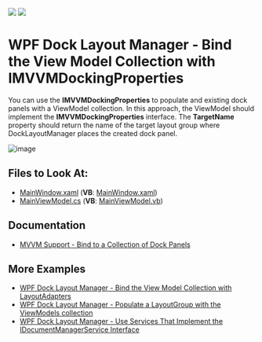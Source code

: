 <!-- default badges list -->
[![](https://img.shields.io/badge/Open_in_DevExpress_Support_Center-FF7200?style=flat-square&logo=DevExpress&logoColor=white)](https://supportcenter.devexpress.com/ticket/details/T963702)
[![](https://img.shields.io/badge/📖_How_to_use_DevExpress_Examples-e9f6fc?style=flat-square)](https://docs.devexpress.com/GeneralInformation/403183)
<!-- default badges end -->

# WPF Dock Layout Manager - Bind the View Model Collection with IMVVMDockingProperties

You can use the **IMVVMDockingProperties** to populate and existing dock panels with a ViewModel collection. In this approach, the ViewModel should implement the  **IMVVMDockingProperties** interface. The **TargetName** property should return the name of the target layout group where DockLayoutManager places the created dock panel.

![image](https://user-images.githubusercontent.com/12169834/174008702-2b5ec402-0278-46a1-a25a-ad3f839d22d9.png)

<!-- default file list -->
## Files to Look At:

* [MainWindow.xaml](./CS/DXSample/MainWindow.xaml) (**VB**: [MainWindow.xaml](./VB/DXSample/MainWindow.xaml))
* [MainViewModel.cs](./CS/DXSample/ViewModels/MainViewModel.cs) (**VB**: [MainViewModel.vb](./VB/DXSample/ViewModels/MainViewModel.vb))
<!-- default file list end -->

## Documentation

- [MVVM Support - Bind to a Collection of Dock Panels](https://docs.devexpress.com/WPF/11386/#existing-dock-panels)

## More Examples

- [WPF Dock Layout Manager - Bind the View Model Collection with LayoutAdapters](https://github.com/DevExpress-Examples/wpf-docklayoutmanager-bind-view-model-collection-with-layoutadapters)
- [WPF Dock Layout Manager - Populate a LayoutGroup with the ViewModels collection](https://github.com/DevExpress-Examples/wpf-docklayoutmanager-display-viewmodels-collection-in-layoutgroup)
- [WPF Dock Layout Manager - Use Services That Implement the IDocumentManagerService Interface](https://github.com/DevExpress-Examples/wpf-docklayoutmanager-use-services-that-implement-the-idocumentmanagerservice)
